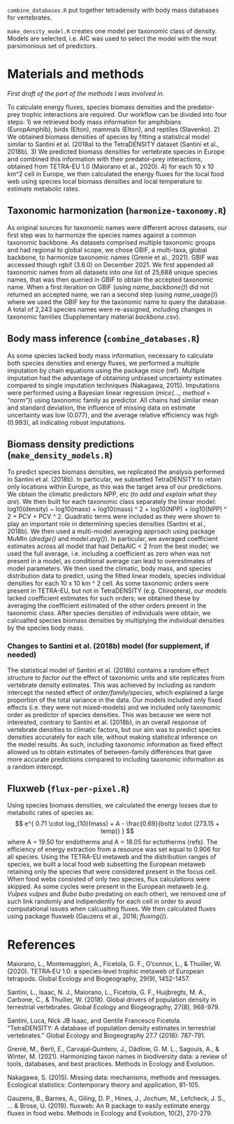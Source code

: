 `combine_databases.R` put together tetradensity with body mass databases for vertebrates.

`make_density_model.R` creates one model per taxonomic class of density. Models are selected, i.e. AIC was used to select the model with the most parsimonious set of predictors.

# Materials and methods

_First draft of the part of the methods I was involved in._

To calculate energy fluxes, species biomass densities and the predator-prey trophic interactions are required. Our workflow can be divided into four steps: 1) we retrieved body mass information for amphibians (EuropAmphib), birds (Elton), mammals (Elton), and reptiles (Slavenko). 2) We obtained biomass densities of species by fitting a statistical model similar to Santini et al. (2018a) to the TetraDENSITY dataset (Santini et al., 2018b). 3) We predicted biomass densities for vertebrate species in Europe and combined this information with their predator-prey interactions, obtained from TETRA-EU 1.0 (Maiorano et al., 2020). 4) for each  10 x 10 km^2 cell in Europe, we then calculated the energy fluxes for the local food web using species local biomass densities and local temperature to estimate metabolic rates.

## Taxonomic harmonization (`harmonize-taxonomy.R`)
As original sources for taxonomic names were different across datasets, our first step was to harmonize the species names against a common taxonomic backbone. As datasets comprised multiple taxonomic groups and had regional to global scope, we chose GBIF, a multi-taxa, global backbone, to harmonize taxonomic names (Grenie et al., 2021). GBIF was accessed though rgbif (3.6.0) on December 2021. We first appended all taxonomic names from all datasets into one list of 25,688 unique species names, that was then queried in GBIF to obtain the accepted taxonomic name. When a first iteration on GBIF (using *name_backbone()*) did not returned an accepted name, we ran a second step (using *name_usage()*) where we used the GBIF key for the taxonomic name to query the database. A total of 2,243 species names were re-assigned, including changes in taxonomic families (Supplementary material *backbone.csv*).

## Body mass inference (`combine_databases.R`)
As some species lacked body mass information, necessary to calculate both species densities and energy fluxes, we performed a multiple imputation by chain equations using the package *mice* (ref). Multiple imputation had the advantage of obtaining unbiased uncertainty estimates compared to single imputation techniques (Nakagawa, 2015). Imputations were performed using a Bayesian linear regression (*mice(..., method = "norm")*) using taxonomic family as predictor. All chains had similar mean and standard deviation, the influence of missing data on estimate uncertainty was low (0.077), and the average relative efficiency was high (0.993), all indicating robust imputations.

## Biomass density predictions (`make_density_models.R`)
To predict species biomass densities, we replicated the analysis performed in Santini et al. (2018b). In particular, we subsetted TetraDENSITY to retain only locations within Europe, as this was the target area of our predictions. We obtain the climatic predictors NPP, etc (*to add and explain what they are*). We then built for each taxonomic class separately the linear model: log10(density) ~ log10(mass) + log10(mass) ^ 2 + log10(NPP) + log10(NPP) ^ 2 + PCV + PCV ^ 2. Quadratic terms were included as they were shown to play an important role in determining species densities (Santini et al., 2018b). We then used a multi-model averaging approach using package MuMIn (*dredge()* and *model.avg()*). In particular, we averaged coefficient estimates across all model that had DeltaAIC < 2 from the best model; we used the full average, i.e. including a coefficient as zero when was not present in a model, as conditional average can lead to overestimates of model parameters. We then used the climatic, body mass, and species distribution data to predict, using the fitted linear models, species individual densities for each 10 x 10 km ^ 2 cell. As some taxonomic orders were present in TETRA-EU, but not in TetraDENSITY (e.g. Chiroptera), our models lacked coefficient estimates for such orders; we obtained these by averaging the coefficient estimated of the other orders present in the taxonomic class. After species densities of individuals were obtain, we calcualted species biomass densities by multiplying the individual densities by the species body mass.

### Changes to Santini et al. (2018b) model (for supplement, if needed)
The statistical model of Santini et al. (2018b) contains a random effect structure to *factor out* the effect of taxonomic units and site replicates from vertebrate density estimates. This was achieved by including as random intercept the nested effect of *order/family/species*, which explained a large proportion of the total variance in the data. Our models included only fixed effects (i.e. they were not mixed-models) and we included only taxonomic order as predictor of species densities. This was because we were not interested, contrary to Santini et al. (2018b), in an overall response of vertebrate densities to climatic factors, but our aim was to predict species densities accurately for each site, without making statistical inference on the model results. As such, including taxonomic information as fixed effect allowed us to obtain estimates of between-family differences that gave more accurate predictions compared to including taxonomic information as a random intercept.

## Fluxweb (`flux-per-pixel.R`)
Using species biomass densities, we calculated the energy losses due to metabolic rates of species as: 
$$
e^{  0.71 \cdot log_{10}(mass) + A - \frac{0.69}{boltz \cdot (273.15 + temp)}  }
$$
where A = 19.50 for endotherms and A = 18.05 for ectotherms (refs). The efficiency of energy extraction from a resource was set equal to 0.906 for all species. Using the TETRA-EU metaweb and the distribution ranges of species, we built a local food web subsetting the European metaweb retaining only the species that were considered present in the focus cell. When food webs consisted of only two species, flux calculations were skipped. As some cycles were present in the European metaweb (e.g. *Vulpes vulpes* and *Bubo bubo* predating on each other), we removed one of such link randomly and indipendently for each cell in order to avoid computational issues when calcualting fluxes. We then calculated fluxes using package fluxweb (Gauzens et al., 2018; *fluxing()*).

# References

Maiorano, L., Montemaggiori, A., Ficetola, G. F., O’connor, L., & Thuiller, W. (2020). TETRA‐EU 1.0: a species‐level trophic metaweb of European tetrapods. Global Ecology and Biogeography, 29(9), 1452-1457.

Santini, L., Isaac, N. J., Maiorano, L., Ficetola, G. F., Huijbregts, M. A., Carbone, C., & Thuiller, W. (2018). Global drivers of population density in terrestrial vertebrates. Global Ecology and Biogeography, 27(8), 968-979.

Santini, Luca, Nick JB Isaac, and Gentile Francesco Ficetola. "TetraDENSITY: A database of population density estimates in terrestrial vertebrates." Global Ecology and Biogeography 27.7 (2018): 787-791.

Grenié, M., Berti, E., Carvajal‐Quintero, J., Dädlow, G. M. L., Sagouis, A., & Winter, M. (2021). Harmonizing taxon names in biodiversity data: a review of tools, databases, and best practices. Methods in Ecology and Evolution.

Nakagawa, S. (2015). Missing data: mechanisms, methods and messages. Ecological statistics: Contemporary theory and application, 81-105.

Gauzens, B., Barnes, A., Giling, D. P., Hines, J., Jochum, M., Lefcheck, J. S., ... & Brose, U. (2019). fluxweb: An R package to easily estimate energy fluxes in food webs. Methods in Ecology and Evolution, 10(2), 270-279.